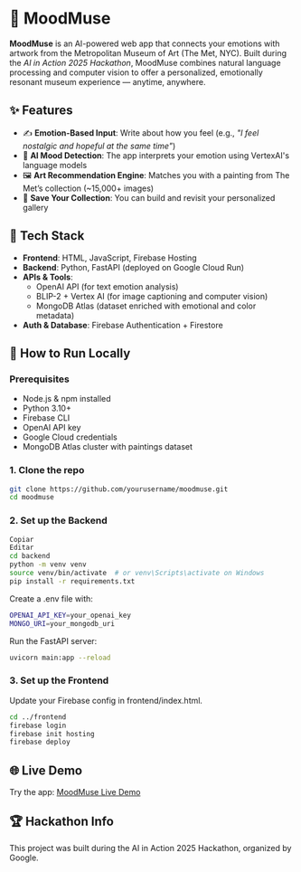 # 🎨 MoodMuse

**MoodMuse** is an AI-powered web app that connects your emotions with artwork from the Metropolitan Museum of Art (The Met, NYC). Built during the *AI in Action 2025 Hackathon*, MoodMuse combines natural language processing and computer vision to offer a personalized, emotionally resonant museum experience — anytime, anywhere.

## ✨ Features

- ✍️ **Emotion-Based Input**: Write about how you feel (e.g., *"I feel nostalgic and hopeful at the same time"*)
- 🧠 **AI Mood Detection**: The app interprets your emotion using VertexAI's language models
- 🖼️ **Art Recommendation Engine**: Matches you with a painting from The Met’s collection (~15,000+ images)
- 💾 **Save Your Collection**: You can build and revisit your personalized gallery

## 🔧 Tech Stack

- **Frontend**: HTML, JavaScript, Firebase Hosting
- **Backend**: Python, FastAPI (deployed on Google Cloud Run)
- **APIs & Tools**:
  - OpenAI API (for text emotion analysis)
  - BLIP-2 + Vertex AI (for image captioning and computer vision)
  - MongoDB Atlas (dataset enriched with emotional and color metadata)
- **Auth & Database**: Firebase Authentication + Firestore

## 🚀 How to Run Locally

### Prerequisites
- Node.js & npm installed
- Python 3.10+
- Firebase CLI
- OpenAI API key
- Google Cloud credentials
- MongoDB Atlas cluster with paintings dataset

### 1. Clone the repo
```bash
git clone https://github.com/yourusername/moodmuse.git
cd moodmuse
```
### 2. Set up the Backend
```bash
Copiar
Editar
cd backend
python -m venv venv
source venv/bin/activate  # or venv\Scripts\activate on Windows
pip install -r requirements.txt
```
Create a .env file with:
```bash
OPENAI_API_KEY=your_openai_key
MONGO_URI=your_mongodb_uri
```
Run the FastAPI server:
```bash
uvicorn main:app --reload
```
### 3. Set up the Frontend
Update your Firebase config in frontend/index.html.
```bash
cd ../frontend
firebase login
firebase init hosting
firebase deploy
```

## 🌐 Live Demo
Try the app: [MoodMuse Live Demo](https://moodmuse-df2ac.web.app/)

## 🏆 Hackathon Info
This project was built during the AI in Action 2025 Hackathon, organized by Google.
